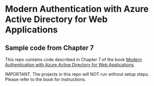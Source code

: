 # Modern Authentication with Azure Active Directory for Web Applications #
## Sample code from Chapter 7 ##

This repo contains code described in Chapter 7 of the book [Modern Authentication with Azure Active Directory for Web Applications](http://amzn.to/1QS5kQK). 

IMPORTANT. The projects in this repo will NOT run without setup steps. Please refer to the book for instructions.

  